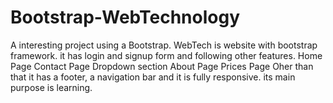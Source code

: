 # Bootstrap-WebTechnology
A interesting project using a Bootstrap.
WebTech is website with bootstrap framework. it has login and signup form and following other features.
Home Page
Contact Page
Dropdown section
About Page
Prices Page
Oher than that it has a footer, a navigation bar and it is fully responsive.
its main purpose is learning.
